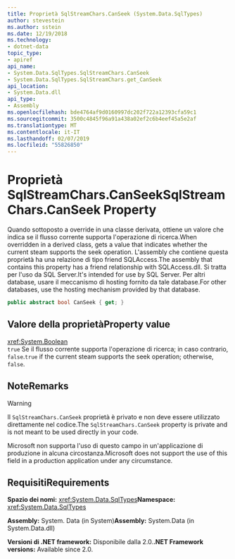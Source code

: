 ```yaml
---
title: Proprietà SqlStreamChars.CanSeek (System.Data.SqlTypes)
author: stevestein
ms.author: sstein
ms.date: 12/19/2018
ms.technology:
- dotnet-data
topic_type:
- apiref
api_name:
- System.Data.SqlTypes.SqlStreamChars.CanSeek
- System.Data.SqlTypes.SqlStreamChars.get_CanSeek
api_location:
- System.Data.dll
api_type:
- Assembly
ms.openlocfilehash: bde4764af9d0160997dc202f722a12393cfa59c1
ms.sourcegitcommit: 3500c4845f96a91a438a02ef2c6b4eef45a5e2af
ms.translationtype: MT
ms.contentlocale: it-IT
ms.lasthandoff: 02/07/2019
ms.locfileid: "55826850"
---
```

# <a name="sqlstreamcharscanseek-property"></a><span data-ttu-id="6b760-102">Proprietà SqlStreamChars.CanSeek</span><span class="sxs-lookup"><span data-stu-id="6b760-102">SqlStreamChars.CanSeek Property</span></span>

<span data-ttu-id="6b760-103">Quando sottoposto a override in una classe derivata, ottiene un valore che indica se il flusso corrente supporta l'operazione di ricerca.</span><span class="sxs-lookup"><span data-stu-id="6b760-103">When overridden in a derived class, gets a value that indicates whether the current steam supports the seek operation.</span></span> <span data-ttu-id="6b760-104">L'assembly che contiene questa proprietà ha una relazione di tipo friend SQLAccess.</span><span class="sxs-lookup"><span data-stu-id="6b760-104">The assembly that contains this property has a friend relationship with SQLAccess.dll.</span></span> <span data-ttu-id="6b760-105">Si tratta per l'uso da SQL Server.</span><span class="sxs-lookup"><span data-stu-id="6b760-105">It's intended for use by SQL Server.</span></span> <span data-ttu-id="6b760-106">Per altri database, usare il meccanismo di hosting fornito da tale database.</span><span class="sxs-lookup"><span data-stu-id="6b760-106">For other databases, use the hosting mechanism provided by that database.</span></span>

```csharp
public abstract bool CanSeek { get; }
```

## <a name="property-value"></a><span data-ttu-id="6b760-107">Valore della proprietà</span><span class="sxs-lookup"><span data-stu-id="6b760-107">Property value</span></span>

<xref:System.Boolean>\
<span data-ttu-id="6b760-108">`true` Se il flusso corrente supporta l'operazione di ricerca; in caso contrario, `false`.</span><span class="sxs-lookup"><span data-stu-id="6b760-108">`true` if the current steam supports the seek operation; otherwise, `false`.</span></span>

## <a name="remarks"></a><span data-ttu-id="6b760-109">Note</span><span class="sxs-lookup"><span data-stu-id="6b760-109">Remarks</span></span>

> [!WARNING]
> <span data-ttu-id="6b760-110">Il `SqlStreamChars.CanSeek` proprietà è privato e non deve essere utilizzato direttamente nel codice.</span><span class="sxs-lookup"><span data-stu-id="6b760-110">The `SqlStreamChars.CanSeek` property is private and is not meant to be used directly in your code.</span></span>
>
> <span data-ttu-id="6b760-111">Microsoft non supporta l'uso di questo campo in un'applicazione di produzione in alcuna circostanza.</span><span class="sxs-lookup"><span data-stu-id="6b760-111">Microsoft does not support the use of this field in a production application under any circumstance.</span></span>

## <a name="requirements"></a><span data-ttu-id="6b760-112">Requisiti</span><span class="sxs-lookup"><span data-stu-id="6b760-112">Requirements</span></span>

<span data-ttu-id="6b760-113">**Spazio dei nomi:** <xref:System.Data.SqlTypes></span><span class="sxs-lookup"><span data-stu-id="6b760-113">**Namespace:** <xref:System.Data.SqlTypes></span></span>

<span data-ttu-id="6b760-114">**Assembly:** System. Data (in System)</span><span class="sxs-lookup"><span data-stu-id="6b760-114">**Assembly:** System.Data (in System.Data.dll)</span></span>

<span data-ttu-id="6b760-115">**Versioni di .NET framework:** Disponibile dalla 2.0.</span><span class="sxs-lookup"><span data-stu-id="6b760-115">**.NET Framework versions:** Available since 2.0.</span></span>